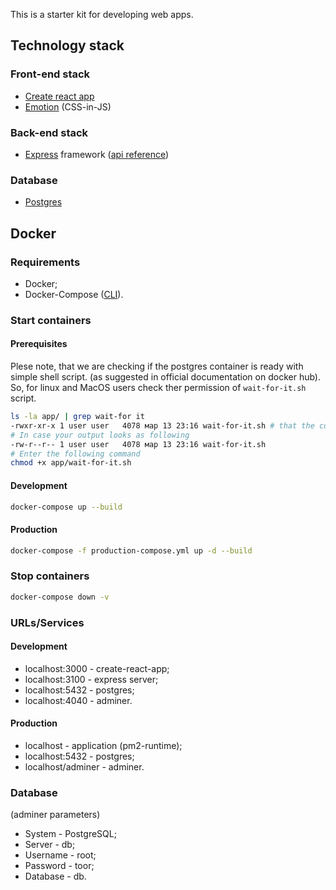 This is a starter kit for developing web apps.

## Technology stack

### Front-end stack

*   [Create react app](https://github.com/facebookincubator/create-react-app/blob/master/packages/react-scripts/template/README.md)
*   [Emotion](https://github.com/emotion-js/emotion) (CSS-in-JS)

### Back-end stack

*   [Express](http://expressjs.com/en/4x/api.html) framework ([api reference](http://expressjs.com/en/4x/api.html))

### Database

*   [Postgres](https://www.postgresql.org/)

## Docker

### Requirements

*   Docker;
*   Docker-Compose ([CLI](https://docs.docker.com/compose/reference/overview/)).

### Start containers

#### Prerequisites

Plese note, that we are checking if the postgres container is ready with simple shell script. (as suggested in official documentation on docker hub). So, for linux and MacOS users check ther permission of `wait-for-it.sh` script.

```sh
ls -la app/ | grep wait-for it
-rwxr-xr-x 1 user user   4078 мар 13 23:16 wait-for-it.sh # that the correct permission
# In case your output looks as following
-rw-r--r-- 1 user user   4078 мар 13 23:16 wait-for-it.sh
# Enter the following command
chmod +x app/wait-for-it.sh
```

#### Development

```sh
docker-compose up --build
```

#### Production

```sh
docker-compose -f production-compose.yml up -d --build
```

### Stop containers

```sh
docker-compose down -v
```

### URLs/Services

#### Development

*   localhost:3000 - create-react-app;
*   localhost:3100 - express server;
*   localhost:5432 - postgres;
*   localhost:4040 - adminer.

#### Production

*   localhost - application (pm2-runtime);
*   localhost:5432 - postgres;
*   localhost/adminer - adminer.

### Database

(adminer parameters)

*   System - PostgreSQL;
*   Server - db;
*   Username - root;
*   Password - toor;
*   Database - db.
